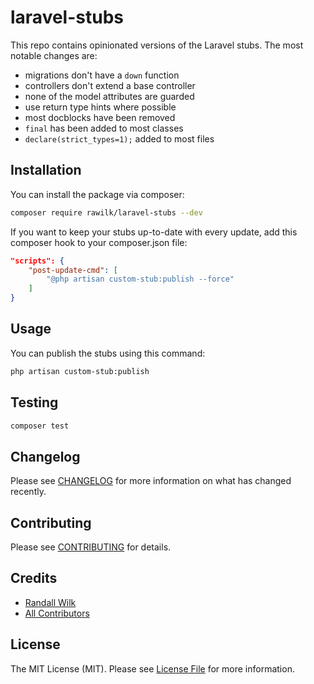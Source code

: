 # laravel-stubs

This repo contains opinionated versions of the Laravel stubs. The most notable changes are:

- migrations don't have a `down` function
- controllers don't extend a base controller
- none of the model attributes are guarded
- use return type hints where possible
- most docblocks have been removed
- `final` has been added to most classes
- `declare(strict_types=1);` added to most files

## Installation

You can install the package via composer:

```bash
composer require rawilk/laravel-stubs --dev
```

If you want to keep your stubs up-to-date with every update, add this composer hook to your composer.json file:

```json
"scripts": {
    "post-update-cmd": [
        "@php artisan custom-stub:publish --force"
    ]
}
```

## Usage

You can publish the stubs using this command:

```bash
php artisan custom-stub:publish
```

## Testing

```bash
composer test
```

## Changelog

Please see [CHANGELOG](CHANGELOG.md) for more information on what has changed recently.

## Contributing

Please see [CONTRIBUTING](.github/CONTRIBUTING.md) for details.

## Credits

- [Randall Wilk](https://github.com/rawilk)
- [All Contributors](../../contributors)

## License

The MIT License (MIT). Please see [License File](LICENSE.md) for more information.
